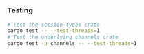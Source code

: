 #


### Testing

```sh
# Test the session-types crate
cargo test -- --test-threads=1
# Test the underlying channels crate
cargo test -p channels -- --test-threads=1
```

